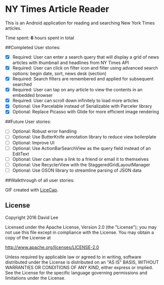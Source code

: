 # NY Times Article Reader

This is an Android application for reading and searching New York Times
articles.

Time spent: **6** hours spent in total

##Completed User stories:
- [x] Required: User can enter a search query that will display a grid of news
  articles with thumbnail and headlines from NY Times API
- [x] Required: User can click on filter icon and filter using advanced search
  options: begin date, sort, news desk (section)
- [x] Required: Search filters are remembered and applied for subsequent
  searched
- [x] Required: User can tap on any article to view the contents in an embedded
  browser
- [x] Required: User can scroll down infinitely to load more articles
- [x] Optional: Use Parcelable instead of Serializable with Parceler library
- [x] Optional: Replace Picasso with Glide for more efficient image rendering

##Future User stories:
- [ ] Optional: Robust error handling
- [ ] Optional: Use ButterKnife annotation library to reduce view boilerplate
- [ ] Optional: Improve UI
- [ ] Optional: Use ActionBarSearchView as the query field instead of an
  EditText
- [ ] Optional: User can share a link to a friend or email it to themselves
- [ ] Optional: Use RecyclerView with the StaggeredGridLayoutManager
- [ ] Optional: Use GSON library to streamline parsing of JSON data

##Walkthrough of all user stories:


GIF created with [LiceCap](http://www.cockos.com/licecap/).

## License

Copyright 2016 David Lee

Licensed under the Apache License, Version 2.0 (the "License");
you may not use this file except in compliance with the License.
You may obtain a copy of the License at

  http://www.apache.org/licenses/LICENSE-2.0

Unless required by applicable law or agreed to in writing, software
distributed under the License is distributed on an "AS IS" BASIS,
WITHOUT WARRANTIES OR CONDITIONS OF ANY KIND, either express or implied.
See the License for the specific language governing permissions and
limitations under the License.
